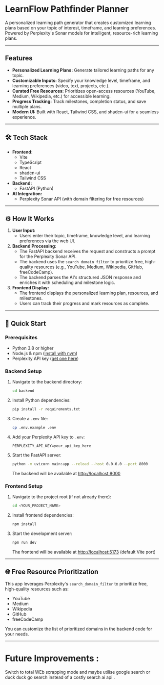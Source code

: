 # LearnFlow Pathfinder Planner

A personalized learning path generator that creates customized learning plans based on your topic of interest, timeframe, and learning preferences. Powered by Perplexity's Sonar models for intelligent, resource-rich learning plans.

---

## Features

- **Personalized Learning Plans:** Generate tailored learning paths for any topic.
- **Customizable Inputs:** Specify your knowledge level, timeframe, and learning preferences (video, text, projects, etc.).
- **Curated Free Resources:** Prioritizes open-access resources (YouTube, Medium, Wikipedia, etc.) for accessible learning.
- **Progress Tracking:** Track milestones, completion status, and save multiple plans.
- **Modern UI:** Built with React, Tailwind CSS, and shadcn-ui for a seamless experience.

---

## 🛠️ Tech Stack

- **Frontend:**
  - Vite
  - TypeScript
  - React
  - shadcn-ui
  - Tailwind CSS
- **Backend:**
  - FastAPI (Python)
- **AI Integration:**
  - Perplexity Sonar API (with domain filtering for free resources)

---

## ⚙️ How It Works

1. **User Input:**
   - Users enter their topic, timeframe, knowledge level, and learning preferences via the web UI.
2. **Backend Processing:**
   - The FastAPI backend receives the request and constructs a prompt for the Perplexity Sonar API.
   - The backend uses the `search_domain_filter` to prioritize free, high-quality resources (e.g., YouTube, Medium, Wikipedia, GitHub, freeCodeCamp).
   - The backend parses the AI's structured JSON response and enriches it with scheduling and milestone logic.
3. **Frontend Display:**
   - The frontend displays the personalized learning plan, resources, and milestones.
   - Users can track their progress and mark resources as complete.

---

## 🚀 Quick Start

### Prerequisites
- Python 3.8 or higher
- Node.js & npm ([install with nvm](https://github.com/nvm-sh/nvm#installing-and-updating))
- Perplexity API key ([get one here](https://www.perplexity.ai/))

### Backend Setup

1. Navigate to the backend directory:
   ```bash
   cd backend
   ```
2. Install Python dependencies:
   ```bash
   pip install -r requirements.txt
   ```
3. Create a `.env` file:
   ```bash
   cp .env.example .env
   ```
4. Add your Perplexity API key to `.env`:
   ```
   PERPLEXITY_API_KEY=your_api_key_here
   ```
5. Start the FastAPI server:
   ```bash
   python -m uvicorn main:app --reload --host 0.0.0.0 --port 8000
   ```
   The backend will be available at [http://localhost:8000](http://localhost:8000)

### Frontend Setup

1. Navigate to the project root (if not already there):
   ```bash
   cd <YOUR_PROJECT_NAME>
   ```
2. Install frontend dependencies:
   ```bash
   npm install
   ```
3. Start the development server:
   ```bash
   npm run dev
   ```
   The frontend will be available at [http://localhost:5173](http://localhost:5173) (default Vite port)

---

## 🌐 Free Resource Prioritization

This app leverages Perplexity's `search_domain_filter` to prioritize free, high-quality resources such as:
- YouTube
- Medium
- Wikipedia
- GitHub
- freeCodeCamp

You can customize the list of prioritized domains in the backend code for your needs.

---
# Future Improvements :
Switch to total WEb scrapping mode and maybe utilise google search or duck duck go search instead of a costly search ai api . 

